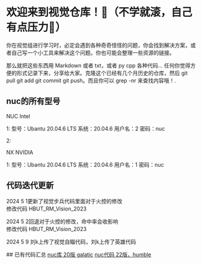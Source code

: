# 欢迎来到视觉仓库！🤪（不学就滚，自己有点压力🥰）

<p>  你在视觉组进行学习时，必定会遇到各种奇奇怪怪的问题，你会找到解决方案，或者自己写一个小工具来解决这个问题。你也可能会整理一些资源的链接。</p>

<p>  那么就把这些东西用 Markdown 或者 txt，或者 py cpp 各种代码… 任何你觉得方便的形式记录下来，分享给大家。克隆这个已经有几个月历史的仓库，然后 git pull git add git commit git push。而且你可以 grep -nr 来查找内容哦！.</p>

## nuc的所有型号
<p>NUC Intel</p> 
   <p>  1: 型号：Ubantu 20.04.6 LTS 系统：20.04.6 用户名：2 密码：nuc</p>
   <p>  2:</p>
<p>NX NVIDIA</p>
   <p>  1: 型号：Ubantu 20.04.6 LTS 系统：20.04.6 用户名：1 密码：nuc</p>

## 代码迭代更新

<p>2024 5 1更新了视觉步兵代码里面对于火控的修改<br>
修改代码 HBUT_RM_Vision_2023</p>

<p>2024 5 2回退对于火控的修改，命中率会收影响<br>
修改代码 HBUT_RM_Vision_2023</p>

<p>2024 5 9 刘k上传了视觉自瞄代码，刘k上传了英雄代码</p>
## 已有代码汇总
<a href="https://github.com/Muzi1205/vision-code" title="超链接title">nuc库 20版 galatic</a>
<a href="https://github.com/mayIsuccess/hbut_-rm_-vision_2023.git" title="超链接title">nuc代码 22版，humble</a>

